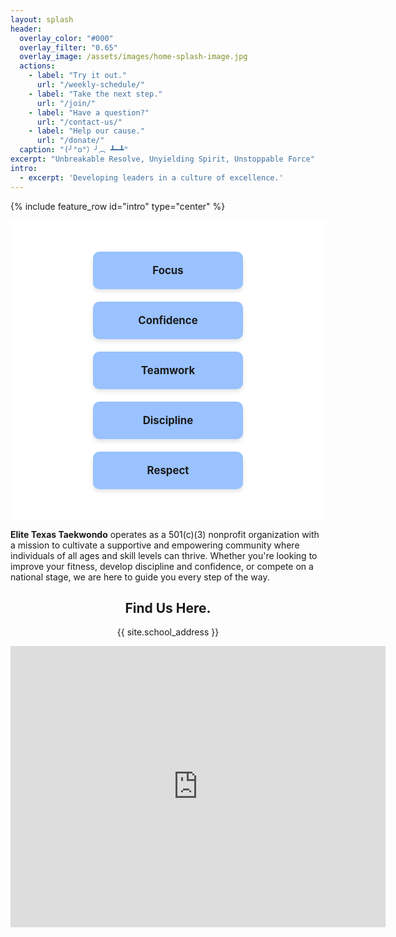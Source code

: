 ```yaml
---
layout: splash
header:
  overlay_color: "#000"
  overlay_filter: "0.65"
  overlay_image: /assets/images/home-splash-image.jpg
  actions:
    - label: "Try it out."
      url: "/weekly-schedule/"
    - label: "Take the next step."
      url: "/join/"
    - label: "Have a question?"
      url: "/contact-us/"
    - label: "Help our cause."
      url: "/donate/"
  caption: "(╯°o°）╯︵ ┻━┻"
excerpt: "Unbreakable Resolve, Unyielding Spirit, Unstoppable Force"
intro: 
  - excerpt: 'Developing leaders in a culture of excellence.'
---
```


<!-- {% include news-banner.html %} -->
{% include feature_row id="intro" type="center" %}

<div class="skills-section">
  <div class="skills">
    <div class="skill">
      Focus
      <div class="tooltip">Learn to concentrate under pressure and stay mindful during challenges.</div>
    </div>
    <div class="skill">
      Confidence
      <div class="tooltip">Build self-belief through mastery of techniques and competition readiness.</div>
    </div>
    <div class="skill">
      Teamwork
      <div class="tooltip">Collaborate and support teammates to achieve collective goals, fostering a sense of belonging and mutual respect.</div>
    </div>
    <div class="skill">
      Discipline
      <div class="tooltip">Develop self-control and a strong work ethic both in and out of training.</div>
    </div>
    <div class="skill">
      Respect
      <div class="tooltip">Honor your elders, instructors, peers, and yourself by embracing martial arts principles and traditions.</div>
    </div>
  </div>
</div>

**Elite Texas Taekwondo** operates as a 501(c)(3) nonprofit organization with a mission to cultivate a supportive and
empowering community where individuals of all ages and skill levels can thrive. Whether you're looking
to improve your fitness, develop discipline and confidence, or compete on a national stage, we are here to guide
you every step of the way.

<div class="location" style="text-align: center; margin: 2em 0;">
<h2>Find Us Here.</h2>
<p>{{ site.school_address }}</p>
<iframe
  src="https://www.google.com/maps/embed?pb=!1m18!1m12!1m3!1d3475.108248207779!2d-98.57422488823424!3d29.42563247513763!2m3!1f0!2f0!3f0!3m2!1i1024!2i768!4f13.1!3m3!1m2!1s0x865c5ea9f167d0fb%3A0xa3ccc6cbe7d5ece6!2sCuellar%20Community%20Center!5e0!3m2!1sen!2sus!4v1732812586696!5m2!1sen!2sus"
  width="600"
  height="450"
  style="border:0;"
  allowfullscreen=""
  loading="lazy"
  referrerpolicy="no-referrer-when-downgrade">
</iframe>
</div>

<style>
  .hero {
    background-image: url('path-to-hero-image.jpg');
    background-size: cover;
    background-position: center;
    color: white;
    text-align: center;
    padding: 100px 20px;
  }
  .hero h1 {
    font-size: 2.5em;
    margin-bottom: 10px;
  }
  .hero p {
    font-size: 1.2em;
  }
  .skills-section {
    text-align: center;
    padding: 50px 20px;
    background-color: #ffffff;
  }
  .skills-section h2 {
    font-size: 2em;
    margin-bottom: 20px;
  }
  .skills {
    display: flex;
    flex-wrap: wrap;
    justify-content: center;
    gap: 20px;
  }
  .skill {
    position: relative;
    background-color: #99c2ff; /* Medium blue */
    border-radius: 10px;
    padding: 20px;
    width: 200px;
    text-align: center;
    font-size: 1.2em;
    font-weight: bold;
    box-shadow: 0 4px 6px rgba(0, 0, 0, 0.1);
    transition: transform 0.3s ease, background-color 0.3s ease;
  }
  .skill:hover {
    transform: scale(1.1);
    background-color: #80b3ff; /* Slightly darker blue for hover */
  }
  .tooltip {
    visibility: hidden;
    background-color: #e0e0e0; /* Medium grey */
    color: #000; /* Dark text for readability */
    text-align: center;
    border-radius: 10px;
    padding: 10px;
    position: absolute;
    bottom: 120%; /* Position above the skill box */
    left: 50%;
    transform: translateX(-50%);
    z-index: 1;
    opacity: 0;
    font-size: 0.9em; /* Smaller font for long text */
    max-width: 350px; /* Constrain the width */
    /* word-wrap: break-word; Enable word wrapping */
    box-shadow: 0 4px 8px rgba(0, 0, 0, 0.2); /* Add a subtle shadow for the bubble */
    border: 1px solid #c0c0c0; /* Slightly darker grey for the border */
    transition: opacity 0.3s ease;
  }
  .skill:hover .tooltip {
    visibility: visible;
    opacity: 1;
  }
  .tooltip::after {
    content: '';
    position: absolute;
    top: 100%; /* At the bottom of the tooltip */
    left: 50%;
    transform: translateX(-50%);
    border-width: 6px;
    border-style: solid;
    border-color: #e0e0e0 transparent transparent transparent; /* Match tooltip background */
  }
</style>